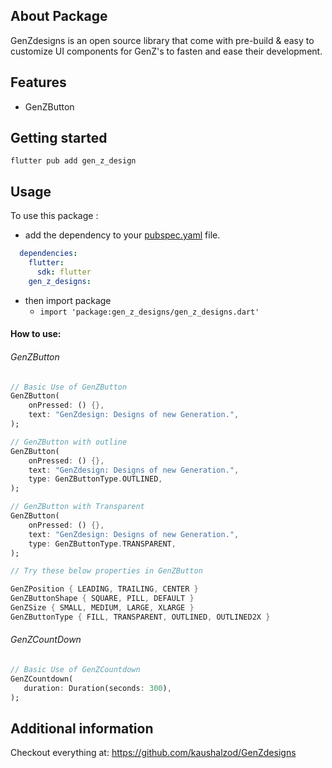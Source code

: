 <!-- 
This README describes the package. If you publish this package to pub.dev,
this README's contents appear on the landing page for your package.

For information about how to write a good package README, see the guide for
[writing package pages](https://dart.dev/guides/libraries/writing-package-pages). 

For general information about developing packages, see the Dart guide for
[creating packages](https://dart.dev/guides/libraries/create-library-packages)
and the Flutter guide for
[developing packages and plugins](https://flutter.dev/developing-packages). 
-->
## About Package

 GenZdesigns is an open source library that come with pre-build & easy to customize UI components for GenZ's to fasten and ease their development.

## Features

* GenZButton  

## Getting started

`
flutter pub add gen_z_design
`

## Usage

To use this package :

* add the dependency to your [pubspec.yaml](https://github.com/kaushalzod/GenZdesigns/blob/master/pubspec.yaml) file.

```yaml
  dependencies:
    flutter:
      sdk: flutter
    gen_z_designs:
```

* then import package 
  * `import 'package:gen_z_designs/gen_z_designs.dart'`
#### How to use:

###### GenZButton 

```dart
// Basic Use of GenZButton 
GenZButton(
    onPressed: () {},
    text: "GenZdesign: Designs of new Generation.",
);

// GenZButton with outline
GenZButton(
    onPressed: () {},
    text: "GenZdesign: Designs of new Generation.",
    type: GenZButtonType.OUTLINED,
);

// GenZButton with Transparent
GenZButton(
    onPressed: () {},
    text: "GenZdesign: Designs of new Generation.",
    type: GenZButtonType.TRANSPARENT,
);

// Try these below properties in GenZButton

GenZPosition { LEADING, TRAILING, CENTER }
GenZButtonShape { SQUARE, PILL, DEFAULT }
GenZSize { SMALL, MEDIUM, LARGE, XLARGE }
GenZButtonType { FILL, TRANSPARENT, OUTLINED, OUTLINED2X }

```
###### GenZCountDown

 ```dart
// Basic Use of GenZCountdown 
GenZCountdown(
    duration: Duration(seconds: 300),
);


```
## Additional information

Checkout everything at: https://github.com/kaushalzod/GenZdesigns

